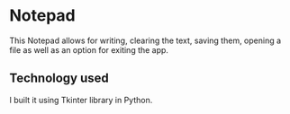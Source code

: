 # Notepad
This Notepad allows for writing, clearing the text, saving them, opening a file as well as an option for exiting the app. 

## Technology used
I built it using Tkinter library in Python.
